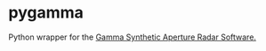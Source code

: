 # pygamma

Python wrapper for the [Gamma Synthetic Aperture Radar Software.](https://www.gamma-rs.ch/)
